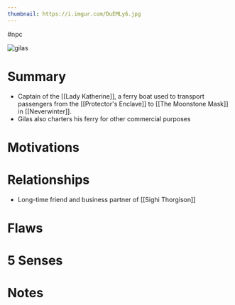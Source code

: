 ```yaml
---
thumbnail: https://i.imgur.com/DuEMLy6.jpg
---
```

#npc

![gilas](https://i.imgur.com/DuEMLy6.jpg)

# Summary
- Captain of the [[Lady Katherine]], a ferry boat used to transport passengers from the [[Protector's Enclave]] to [[The Moonstone Mask]] in [[Neverwinter]]. 
- Gilas also charters his ferry for other commercial purposes
# Motivations
# Relationships
- Long-time friend and business partner of [[Sighi Thorgison]]

# Flaws
# 5 Senses
# Notes

